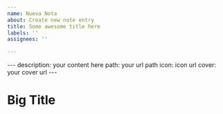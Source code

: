 ```yaml
---
name: Nueva Nota
about: Create new note entry
title: Some awesome title here
labels: ''
assignees: ''

---
```


\-\-\-
description: your content here
path: your url path
icon: icon url
cover: your cover url
\-\-\-

# Big Title
